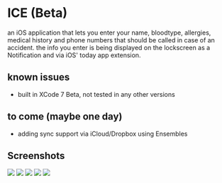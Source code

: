 # ICE (Beta)
an iOS application that lets you enter your name, bloodtype, allergies, medical history and phone numbers that should be called in case of an accident. the info you enter is being displayed on the lockscreen as a Notification and via iOS' today app extension.

## known issues
- built in XCode 7 Beta, not tested in any other versions

## to come (maybe one day)
- adding sync support via iCloud/Dropbox using Ensembles

## Screenshots
![](http://i.imgur.com/NkS52W4l.png)
![](http://i.imgur.com/PIepzHGl.png)
![](http://i.imgur.com/wMaXphil.png)
![](http://i.imgur.com/SvGCqtZl.png)
![](http://i.imgur.com/u4WVfKwl.png)